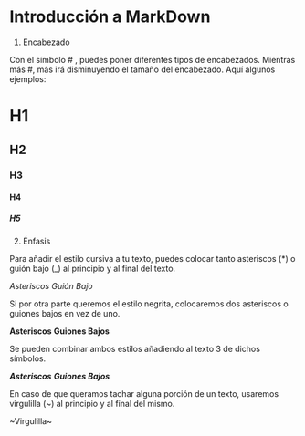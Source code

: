 # Introducción a MarkDown

1. Encabezado

Con el símbolo # , puedes poner diferentes tipos de encabezados. Mientras más #,
más irá disminuyendo el tamaño del encabezado. Aquí algunos ejemplos:

# H1
## H2
### H3
#### H4
##### H5

2. Énfasis

Para añadir el estilo cursiva a tu texto, puedes colocar tanto asteriscos (*) o
guión bajo (_) al principio y al final del texto.

*Asteriscos* _Guión Bajo_

Si por otra parte queremos el estilo negrita, colocaremos dos asteriscos o 
guiones bajos en vez de uno.

**Asteriscos** __Guiones Bajos__

Se pueden combinar ambos estilos añadiendo al texto 3 de dichos símbolos.

***Asteriscos*** ___Guiones Bajos___

En caso de que queramos tachar alguna porción de un texto, usaremos
virgulilla (~) al principio y al final del mismo.

~Virgulilla~  
